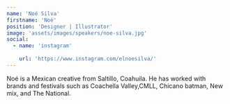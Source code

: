```yaml
---
name: 'Noé Silva'
firstname: 'Noé'
position: 'Designer | Illustrator'
image: 'assets/images/speakers/noe-silva.jpg'
social:
  - name: 'instagram'
    
    url: 'https://www.instagram.com/elnoesilva/'
---
```


Noé is a Mexican creative from Saltillo, Coahuila. He has worked with
brands and festivals such as Coachella Valley,CMLL, Chicano batman, New mix, and
The National.
